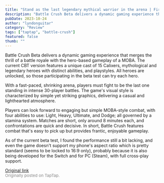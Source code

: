 ```yaml
---
title: "Stand as the last legendary mythical warrior in the arena | First Impressions - Battle Crush Beta"
description: "Battle Crush Beta delivers a dynamic gaming experience that merges the thrill of a battle royale with the hero-based gameplay of a MOBA. The current CBT version features a unique cast of 15 Calixers, mythological and legendary heroes with distinct abilities, and playstyles. All heroes are unlocked, so those participating in the beta test can try each hero."
pubDate: 2023-10-24
author: "lyndonguitar"
category: "Review"
tags: ["taptap", "battle-crush"]
featured: false
thumb: ""
---
```


Battle Crush Beta delivers a dynamic gaming experience that merges the thrill of a battle royale with the hero-based gameplay of a MOBA. The current CBT version features a unique cast of 15 Calixers, mythological and legendary heroes with distinct abilities, and playstyles. All heroes are unlocked, so those participating in the beta test can try each hero.

With a fast-paced, shrinking arena, players must fight to be the last one standing in intense 30-player battles. The game's visual style is characterized by simple yet striking graphics, delivering a casual and lighthearted atmosphere.

Players can look forward to engaging but simple MOBA-style combat, with four abilities to use: Light, Heavy, Ultimate, and Dodge; all governed by a stamina system. Matches are short, only around 8 minutes each, and confrontations are quick and decisive. In short, Battle Crush features combat that's easy to pick up but provides frantic, enjoyable gameplay.

As of the current beta test, I found the performance still a bit lacking, and even the game doesn't support my phone's aspect ratio which is pretty standard (seems to be locked to 16:9 only), probably because it is also being developed for the Switch and for PC (Steam), with full cross-play support.

[Original link](https://www.taptap.io/post/6468569)<br><span style="font-size: 0.95em; color: #888;">Originally posted on TapTap.</span>
